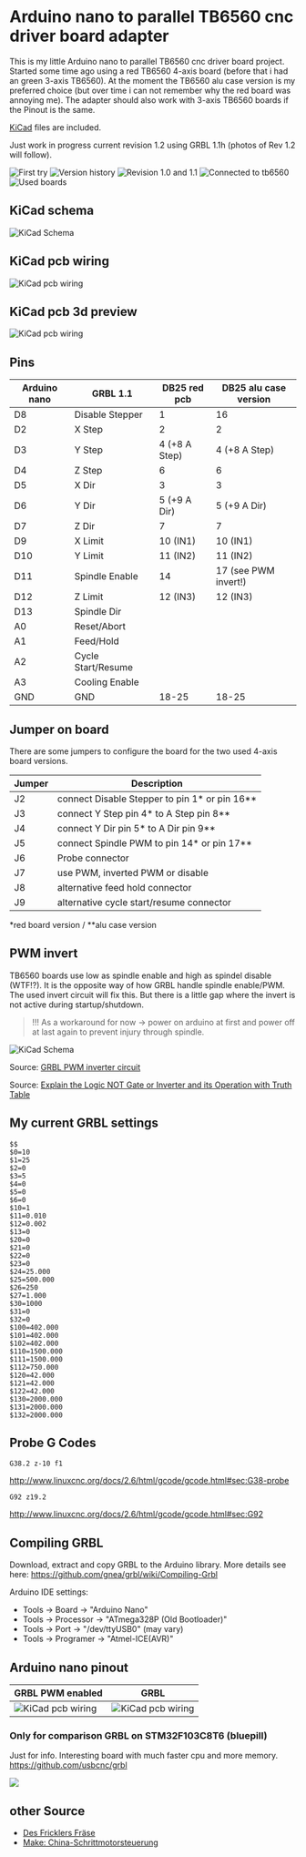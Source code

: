 # Arduino nano to parallel TB6560 cnc driver board adapter

This is my little Arduino nano to parallel TB6560 cnc driver board project. Started some time
ago using a red TB6560 4-axis board (before that i had an green 3-axis TB6560). 
At the moment the TB6560 alu case version is my preferred choice 
(but over time i can not remember why the red board was annoying me).
The adapter should also work with 3-axis TB6560 boards if the Pinout is the same.

[KiCad](https://kicad-pcb.org/) files are included.

Just work in progress current revision 1.2 using GRBL 1.1h (photos of Rev 1.2 will follow).

![First try](images/IMG_8604.JPG)
![Version history](images/IMG_8616.JPG)
![Revision 1.0 and 1.1](images/IMG_8617.JPG)
![Connected to tb6560](images/IMG_8607.JPG)
![Used boards](images/tb6560-boards-in-use.jpeg)

## KiCad schema
![KiCad Schema](images/kicad-schema.png)

## KiCad pcb wiring
![KiCad pcb wiring](images/kicad-pcb.png)

## KiCad pcb 3d preview
![KiCad pcb wiring](images/kicad-pcb-3d-preview.png)

## Pins
Arduino nano | GRBL 1.1 | DB25 red pcb | DB25 alu case version
---|---|---|---
D8 | Disable Stepper | 1 | 16
D2 | X Step | 2 | 2
D3 | Y Step | 4 (+8 A Step) | 4 (+8 A Step)
D4 | Z Step | 6 | 6
D5 | X Dir | 3 | 3
D6 | Y Dir | 5 (+9 A Dir) | 5 (+9 A Dir)
D7 | Z Dir | 7 | 7
D9 | X Limit | 10 (IN1) | 10 (IN1)
D10 | Y Limit | 11 (IN2) | 11 (IN2)
D11 | Spindle Enable | 14 | 17 (see PWM invert!)
D12 | Z Limit | 12 (IN3) | 12 (IN3)
D13 | Spindle Dir | 	 | 
A0 | Reset/Abort | 	 | 
A1 | Feed/Hold | 	 | 
A2 | Cycle Start/Resume | 	 | 
A3 | Cooling Enable | 	 | 
GND | GND | 18-25 | 18-25

## Jumper on board

There are some jumpers to configure the board for the two used 4-axis board versions.

Jumper | Description
---|---
J2 | connect Disable Stepper to pin 1* or pin 16** 
J3 | connect Y Step pin 4* to A Step pin 8**
J4 | connect Y Dir pin 5* to A Dir pin 9**
J5 | connect Spindle PWM to pin 14* or pin 17**
J6 | Probe connector
J7 | use PWM, inverted PWM or disable
J8 | alternative feed hold connector
J9 | alternative cycle start/resume connector

*red board version / **alu case version

## PWM invert
TB6560 boards use low as spindle enable and high as spindel disable (WTF!?). It is the opposite way of how GRBL handle spindle enable/PWM.
The used invert circuit will fix this. But there is a little gap where the invert is not active during startup/shutdown.
> !!! As a workaround for now -> power on arduino at first and power off at last again to prevent injury through spindle.

![KiCad Schema](images/PWM-Invert-Schematic_clean.png)

Source: [GRBL PWM inverter circuit](https://blog.eccentricworkshop.com/grbl-pwm-inverter-circuit/)

Source: [Explain the Logic NOT Gate or Inverter and its Operation with Truth Table](https://electronicspost.com/explain-the-logic-not-gate-or-inverter-and-its-operation-with-truth-table/)

## My current GRBL settings

```
$$
$0=10
$1=25
$2=0
$3=5
$4=0
$5=0
$6=0
$10=1
$11=0.010
$12=0.002
$13=0
$20=0
$21=0
$22=0
$23=0
$24=25.000
$25=500.000
$26=250
$27=1.000
$30=1000
$31=0
$32=0
$100=402.000
$101=402.000
$102=402.000
$110=1500.000
$111=1500.000
$112=750.000
$120=42.000
$121=42.000
$122=42.000
$130=2000.000
$131=2000.000
$132=2000.000
```

## Probe G Codes

```
G38.2 z-10 f1
```
http://www.linuxcnc.org/docs/2.6/html/gcode/gcode.html#sec:G38-probe
```
G92 z19.2
```
http://www.linuxcnc.org/docs/2.6/html/gcode/gcode.html#sec:G92

## Compiling GRBL

Download, extract and copy GRBL to the Arduino library. More details see here: https://github.com/gnea/grbl/wiki/Compiling-Grbl

Arduino IDE settings:
* Tools -> Board -> "Arduino Nano"
* Tools -> Processor -> "ATmega328P (Old Bootloader)"
* Tools -> Port -> "/dev/ttyUSB0" (may vary)
* Tools -> Programer -> "Atmel-ICE(AVR)"

## Arduino nano pinout

GRBL PWM enabled | GRBL
---|---
![KiCad pcb wiring](images/arduino-nano-v3-pwm.jpg) | ![KiCad pcb wiring](images/arduino-nano-v3-spindle-enable.jpeg)

### Only for comparison GRBL on STM32F103C8T6 (bluepill)

Just for info. Interesting board with much faster cpu and more memory.  https://github.com/usbcnc/grbl

![](images/STM32F103C8T8_Bluepill_PinDiagram.png)

## other Source
* [Des Fricklers Fräse](https://der-frickler.net/technik/frickelfraese)
* [Make: China-Schrittmotorsteuerung](https://www.heise.de/make/artikel/3-Achs-Schrittmotorsteuerung-aus-China-1518901.html)


